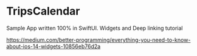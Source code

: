 # TripsCalendar
Sample App written 100% in SwiftUI. Widgets and Deep linking tutorial

https://medium.com/better-programming/everything-you-need-to-know-about-ios-14-widgets-10856eb76d2a
